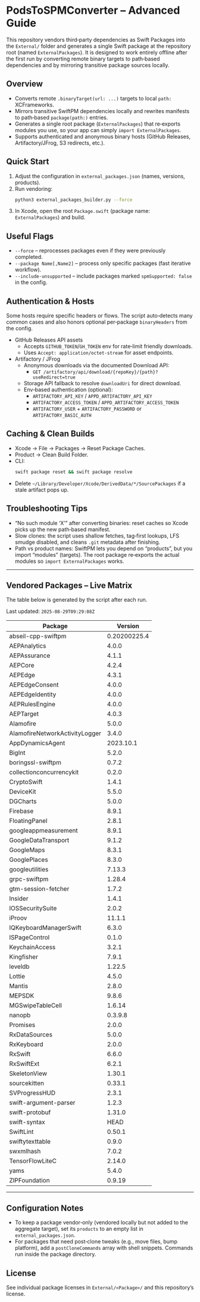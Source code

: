 # PodsToSPMConverter – Advanced Guide

This repository vendors third‑party dependencies as Swift Packages into the `External/` folder and generates a single Swift package at the repository root (named `ExternalPackages`). It is designed to work entirely offline after the first run by converting remote binary targets to path‑based dependencies and by mirroring transitive package sources locally.

## Overview
- Converts remote `.binaryTarget(url: ...)` targets to local `path:` XCFrameworks.
- Mirrors transitive SwiftPM dependencies locally and rewrites manifests to path‑based `package(path:)` entries.
- Generates a single root package (`ExternalPackages`) that re‑exports modules you use, so your app can simply `import ExternalPackages`.
- Supports authenticated and anonymous binary hosts (GitHub Releases, Artifactory/JFrog, S3 redirects, etc.).

## Quick Start
1. Adjust the configuration in `external_packages.json` (names, versions, products).
2. Run vendoring:
   ```bash
   python3 external_packages_builder.py --force
   ```
3. In Xcode, open the root `Package.swift` (package name: `ExternalPackages`) and build.

## Useful Flags
- `--force` – reprocesses packages even if they were previously completed.
- `--package Name[,Name2]` – process only specific packages (fast iterative workflow).
- `--include-unsupported` – include packages marked `spmSupported: false` in the config.

## Authentication & Hosts
Some hosts require specific headers or flows. The script auto‑detects many common cases and also honors optional per‑package `binaryHeaders` from the config.

- GitHub Releases API assets
  - Accepts `GITHUB_TOKEN`/`GH_TOKEN` env for rate‑limit friendly downloads.
  - Uses `Accept: application/octet-stream` for asset endpoints.
- Artifactory / JFrog
  - Anonymous downloads via the documented Download API:
    - `GET /artifactory/api/download/{repoKey}/{path}?useRedirect=true`
  - Storage API fallback to resolve `downloadUri` for direct download.
  - Env‑based authentication (optional):
    - `ARTIFACTORY_API_KEY` / `APPD_ARTIFACTORY_API_KEY`
    - `ARTIFACTORY_ACCESS_TOKEN` / `APPD_ARTIFACTORY_ACCESS_TOKEN`
    - `ARTIFACTORY_USER` + `ARTIFACTORY_PASSWORD` or `ARTIFACTORY_BASIC_AUTH`

## Caching & Clean Builds
- Xcode → File → Packages → Reset Package Caches.
- Product → Clean Build Folder.
- CLI:
  ```bash
  swift package reset && swift package resolve
  ```
- Delete `~/Library/Developer/Xcode/DerivedData/*/SourcePackages` if a stale artifact pops up.

## Troubleshooting Tips
- “No such module ‘X’” after converting binaries: reset caches so Xcode picks up the new path‑based manifest.
- Slow clones: the script uses shallow fetches, tag‑first lookups, LFS smudge disabled, and cleans `.git` metadata after finishing.
- Path vs product names: SwiftPM lets you depend on “products”, but you import “modules” (targets). The root package re‑exports the actual modules so `import ExternalPackages` works.

---

## Vendored Packages – Live Matrix
The table below is generated by the script after each run.

<!-- BEGIN VENDOR MATRIX -->
Last updated: `2025-08-29T09:29:08Z`

| Package | Version |
|---|---|
| abseil-cpp-swiftpm | 0.20200225.4 |
| AEPAnalytics | 4.0.0 |
| AEPAssurance | 4.1.1 |
| AEPCore | 4.2.4 |
| AEPEdge | 4.3.1 |
| AEPEdgeConsent | 4.0.0 |
| AEPEdgeIdentity | 4.0.0 |
| AEPRulesEngine | 4.0.0 |
| AEPTarget | 4.0.3 |
| Alamofire | 5.0.0 |
| AlamofireNetworkActivityLogger | 3.4.0 |
| AppDynamicsAgent | 2023.10.1 |
| BigInt | 5.2.0 |
| boringssl-swiftpm | 0.7.2 |
| collectionconcurrencykit | 0.2.0 |
| CryptoSwift | 1.4.1 |
| DeviceKit | 5.5.0 |
| DGCharts | 5.0.0 |
| Firebase | 8.9.1 |
| FloatingPanel | 2.8.1 |
| googleappmeasurement | 8.9.1 |
| GoogleDataTransport | 9.1.2 |
| GoogleMaps | 8.3.1 |
| GooglePlaces | 8.3.0 |
| googleutilities | 7.13.3 |
| grpc-swiftpm | 1.28.4 |
| gtm-session-fetcher | 1.7.2 |
| Insider | 1.4.1 |
| IOSSecuritySuite | 2.0.2 |
| iProov | 11.1.1 |
| IQKeyboardManagerSwift | 6.3.0 |
| ISPageControl | 0.1.0 |
| KeychainAccess | 3.2.1 |
| Kingfisher | 7.9.1 |
| leveldb | 1.22.5 |
| Lottie | 4.5.0 |
| Mantis | 2.8.0 |
| MEPSDK | 9.8.6 |
| MGSwipeTableCell | 1.6.14 |
| nanopb | 0.3.9.8 |
| Promises | 2.0.0 |
| RxDataSources | 5.0.0 |
| RxKeyboard | 2.0.0 |
| RxSwift | 6.6.0 |
| RxSwiftExt | 6.2.1 |
| SkeletonView | 1.30.1 |
| sourcekitten | 0.33.1 |
| SVProgressHUD | 2.3.1 |
| swift-argument-parser | 1.2.3 |
| swift-protobuf | 1.31.0 |
| swift-syntax | HEAD |
| SwiftLint | 0.50.1 |
| swiftytexttable | 0.9.0 |
| swxmlhash | 7.0.2 |
| TensorFlowLiteC | 2.14.0 |
| yams | 5.4.0 |
| ZIPFoundation | 0.9.19 |
<!-- END VENDOR MATRIX -->




---

## Configuration Notes
- To keep a package vendor‑only (vendored locally but not added to the aggregate target), set its `products` to an empty list in `external_packages.json`.
- For packages that need post‑clone tweaks (e.g., move files, bump platform), add a `postCloneCommands` array with shell snippets. Commands run inside the package directory.

## License
See individual package licenses in `External/<Package>/` and this repository’s license.
